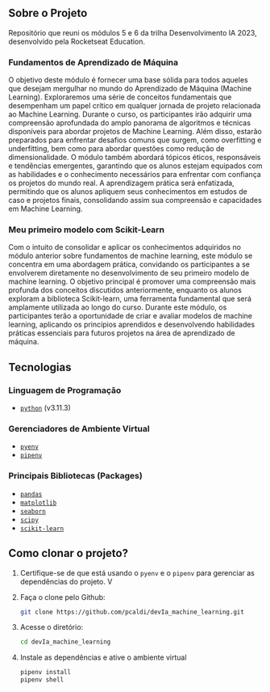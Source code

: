 ## Sobre o Projeto

Repositório que reuni os módulos 5 e 6 da trilha Desenvolvimento IA 2023, desenvolvido pela Rocketseat Education.

### Fundamentos de Aprendizado de Máquina

O objetivo deste módulo é fornecer uma base sólida para todos aqueles que desejam mergulhar no mundo do Aprendizado de Máquina (Machine Learning). Exploraremos uma série de conceitos fundamentais que desempenham um papel crítico em qualquer jornada de projeto relacionada ao Machine Learning. Durante o curso, os participantes irão adquirir uma compreensão aprofundada do amplo panorama de algoritmos e técnicas disponíveis para abordar projetos de Machine Learning. Além disso, estarão preparados para enfrentar desafios comuns que surgem, como overfitting e underfitting, bem como para abordar questões como redução de dimensionalidade. O módulo também abordará tópicos éticos, responsáveis e tendências emergentes, garantindo que os alunos estejam equipados com as habilidades e o conhecimento necessários para enfrentar com confiança os projetos do mundo real. A aprendizagem prática será enfatizada, permitindo que os alunos apliquem seus conhecimentos em estudos de caso e projetos finais, consolidando assim sua compreensão e capacidades em Machine Learning.

### Meu primeiro modelo com Scikit-Learn

Com o intuito de consolidar e aplicar os conhecimentos adquiridos no módulo anterior sobre fundamentos de machine learning, este módulo se concentra em uma abordagem prática, convidando os participantes a se envolverem diretamente no desenvolvimento de seu primeiro modelo de machine learning. O objetivo principal é promover uma compreensão mais profunda dos conceitos discutidos anteriormente, enquanto os alunos exploram a biblioteca Scikit-learn, uma ferramenta fundamental que será amplamente utilizada ao longo do curso. Durante este módulo, os participantes terão a oportunidade de criar e avaliar modelos de machine learning, aplicando os princípios aprendidos e desenvolvendo habilidades práticas essenciais para futuros projetos na área de aprendizado de máquina.


## Tecnologias

### Linguagem de Programação

- [`python`](https://www.python.org/) (v3.11.3)

### Gerenciadores de Ambiente Virtual

- [`pyenv`](https://github.com/pyenv/pyenv)
- [`pipenv`](https://pipenv.pypa.io/en/latest/)

### Principais Bibliotecas (Packages)

- [`pandas`](https://pandas.pydata.org/)
- [`matplotlib`](https://matplotlib.org/)
- [`seaborn`](https://seaborn.pydata.org/)
- [`scipy`](https://scipy.org/)
- [`scikit-learn`](https://scikit-learn.org/stable/)

## Como clonar o projeto?

1. Certifique-se de que está usando o `pyenv` e o `pipenv` para gerenciar as dependências do projeto. V

2. Faça o clone pelo Github:

    ```bash
    git clone https://github.com/pcaldi/devIa_machine_learning.git
    ```

3. Acesse o diretório:

    ```bash
    cd devIa_machine_learning
    ```

4. Instale as dependências e ative o ambiente virtual

    ```bash
    pipenv install
    pipenv shell
    ```